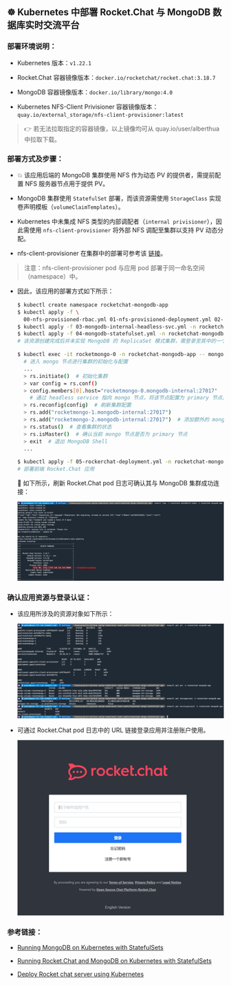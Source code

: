 ## ☸️ Kubernetes 中部署 Rocket.Chat 与 MongoDB 数据库实时交流平台

### 部署环境说明：

- Kubernetes 版本：`v1.22.1`

- Rocket.Chat 容器镜像版本：`docker.io/rocketchat/rocket.chat:3.18.7`

- MongoDB 容器镜像版本：`docker.io/library/mongo:4.0`

- Kubernetes NFS-Client Privisioner 容器镜像版本：`quay.io/external_storage/nfs-client-provisioner:latest`

> 👉 若无法拉取指定的容器镜像，以上镜像均可从 quay.io/user/alberthua 中拉取下载。

### 部署方式及步骤：

- 💥 该应用后端的 MongoDB 集群使用 NFS 作为动态 PV 的提供者，需提前配置 NFS 服务器节点用于提供 PV。

- MongoDB 集群使用 `StatefulSet` 部署，而该资源需使用 `StorageClass` 实现卷声明模板（`volumeClaimTemplates`）。

- Kubernetes 中未集成 NFS 类型的内部调配者（`internal privisioner`），因此需使用 `nfs-client-provisioner` 将外部 NFS 调配至集群以支持 PV 动态分配。

- nfs-client-provisioner 在集群中的部署可参考该 [链接](https://github.com/Alberthua-Perl/go-kubernetes-learn-path/tree/hotfixes/nfs-provisioned-storageclass)。

> 注意：nfs-client-provisioner pod 与应用 pod 部署于同一命名空间（namespace）中。

- 因此，该应用的部署方式如下所示：

  ```bash
  $ kubectl create namespace rocketchat-mongodb-app
  $ kubectl apply -f \
    00-nfs-provisioned-rbac.yml 01-nfs-provisioned-deployment.yml 02-nfs-provisioned-class.yml -n rocketchat-mongodb-app
  $ kubectl apply -f 03-mongodb-internal-headless-svc.yml -n rocketchat-mongodb-app
  $ kubectl apply -f 04-mongodb-statefulset.yml -n rocketchat-mongodb-app
  # 该资源创建完成后并未实现 MongoDB 的 ReplicaSet 模式集群，需登录至其中的一个节点实现集群的初始化及 mongo 节点的添加。
  ```
  ```bash
  $ kubectl exec -it rocketmongo-0 -n rocketchat-mongodb-app -- mongo
    # 进入 mongo 节点进行集群的初始化与配置
    ...
    > rs.initiate()  # 初始化集群
    > var config = rs.conf()
    > config.members[0].host="rocketmongo-0.mongodb-internal:27017"  
      # 通过 headless service 指向 mongo 节点，将该节点配置为 primary 节点。
    > rs.reconfig(config)  # 刷新集群配置
    > rs.add("rocketmongo-1.mongodb-internal:27017")
    > rs.add("rocketmongo-2.mongodb-internal:27017")  # 添加额外的 mongo 节点
    > rs.status()  # 查看集群的状态
    > rs.isMaster()  # 确认当前 mongo 节点是否为 primary 节点 
    > exit  # 退出 MongoDB Shell
    ...
  ```
  ```bash
  $ kubectl apply -f 05-rockerchat-deployment.yml -n rocketchat-mongodb-app
  # 部署前端 Rocket.Chat 应用
  ```

  🤘 如下所示，刷新 Rocket.Chat pod 日志可确认其与 MongoDB 集群成功连接：

  ![](https://github.com/Alberthua-Perl/go-kubernetes-learn-path/blob/hotfixes/rocketchat-mongo-statefulset-app/images/rocketchat-mongo-connect-successfully.png)

### 确认应用资源与登录认证：

- 该应用所涉及的资源对象如下所示：

  ![](https://github.com/Alberthua-Perl/go-kubernetes-learn-path/blob/hotfixes/rocketchat-mongo-statefulset-app/images/rocketchat-mongo-app-resources.png)

- 可通过 Rocket.Chat pod 日志中的 URL 链接登录应用并注册账户使用。

  ![](https://github.com/Alberthua-Perl/go-kubernetes-learn-path/blob/hotfixes/rocketchat-mongo-statefulset-app/images/rocketchat-login.png)
  
### 参考链接：

- [Running MongoDB on Kubernetes with StatefulSets](https://kubernetes.io/blog/2017/01/running-mongodb-on-kubernetes-with-statefulsets/)

- [Running Rocket.Chat and MongoDB on Kubernetes with StatefulSets](https://dev.to/jmarhee/running-rocketchat-and-mongodb-on-kubernetes-with-statefulsets-431o)

- [Deploy Rocket chat server using Kubernetes](https://ajorloo.medium.com/deploy-rocket-chat-server-using-kubernetes-2d6c4228853)
  

